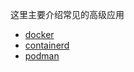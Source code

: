 这里主要介绍常见的高级应用
* [docker](./docker/docker.md)
* [containerd](./containerd/ctr.md)
* [podman](./podman/readme.md)